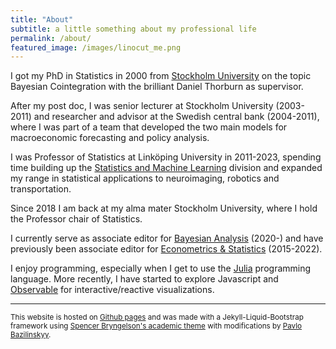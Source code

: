 ```yaml
---
title: "About"
subtitle: a little something about my professional life
permalink: /about/
featured_image: /images/linocut_me.png
---
```


I got my PhD in Statistics in 2000 from [Stockholm University](https://www.su.se/department-of-statistics/) on the topic Bayesian Cointegration with the brilliant Daniel Thorburn as supervisor. 

After my post doc, I was senior lecturer at Stockholm University (2003-2011) and researcher and advisor at the Swedish central bank (2004-2011), where I was part of a team that developed the two main models for macroeconomic forecasting and policy analysis.

I was Professor of Statistics at Linköping University in 2011-2023, spending time building up the [Statistics and Machine Learning](https://liu.se/en/organisation/liu/ida/stima) division and expanded my range in statistical applications to neuroimaging, robotics and transportation. 

Since 2018 I am back at my alma mater Stockholm University, where I hold the Professor chair of Statistics. 

I currently serve as associate editor for [Bayesian Analysis](https://projecteuclid.org/journals/bayesian-analysis) (2020-) and have previously been associate editor for [Econometrics & Statistics](https://www.journals.elsevier.com/econometrics-and-statistics) (2015-2022).

I enjoy programming, especially when I get to use the [Julia](https://julialang.org/) programming language. More recently, I have started to explore Javascript and [Observable](https://observablehq.com/) for interactive/reactive visualizations.

---

<small>This website is hosted on [Github pages](https://pages.github.com/) and was made with a Jekyll-Liquid-Bootstrap framework using [Spencer Bryngelson's academic theme](https://github.com/ethan-pickering/sbryngelson.github.io) with modifications by [Pavlo Bazilinskyy](https://bazilinskyy.github.io/).</small>